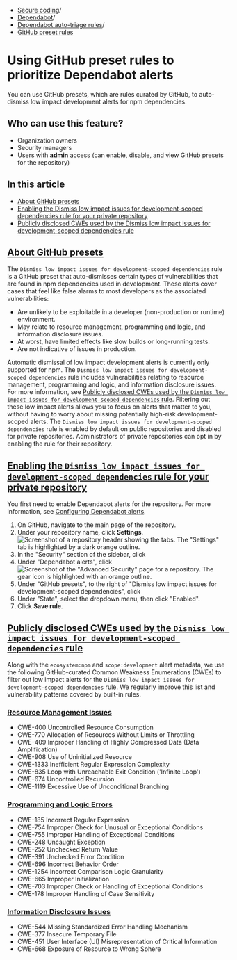   * [Secure coding](https://docs.github.com/en/code-security "Secure coding")/
  * [Dependabot](https://docs.github.com/en/code-security/dependabot "Dependabot")/
  * [Dependabot auto-triage rules](https://docs.github.com/en/code-security/dependabot/dependabot-auto-triage-rules "Dependabot auto-triage rules")/
  * [GitHub preset rules](https://docs.github.com/en/code-security/dependabot/dependabot-auto-triage-rules/using-github-preset-rules-to-prioritize-dependabot-alerts "GitHub preset rules")


# Using GitHub preset rules to prioritize Dependabot alerts
You can use GitHub presets, which are rules curated by GitHub, to auto-dismiss low impact development alerts for npm dependencies.
## Who can use this feature?
  * Organization owners
  * Security managers
  * Users with **admin** access (can enable, disable, and view GitHub presets for the repository)


## In this article
  * [About GitHub presets](https://docs.github.com/en/code-security/dependabot/dependabot-auto-triage-rules/using-github-preset-rules-to-prioritize-dependabot-alerts#about-github-presets)
  * [Enabling the Dismiss low impact issues for development-scoped dependencies rule for your private repository](https://docs.github.com/en/code-security/dependabot/dependabot-auto-triage-rules/using-github-preset-rules-to-prioritize-dependabot-alerts#enabling-the-dismiss-low-impact-issues-for-development-scoped-dependencies-rule-for-your-private-repository)
  * [Publicly disclosed CWEs used by the Dismiss low impact issues for development-scoped dependencies rule](https://docs.github.com/en/code-security/dependabot/dependabot-auto-triage-rules/using-github-preset-rules-to-prioritize-dependabot-alerts#publicly-disclosed-cwes-used-by-the-dismiss-low-impact-issues-for-development-scoped-dependencies-rule)


## [About GitHub presets](https://docs.github.com/en/code-security/dependabot/dependabot-auto-triage-rules/using-github-preset-rules-to-prioritize-dependabot-alerts#about-github-presets)
The `Dismiss low impact issues for development-scoped dependencies` rule is a GitHub preset that auto-dismisses certain types of vulnerabilities that are found in npm dependencies used in development. These alerts cover cases that feel like false alarms to most developers as the associated vulnerabilities:
  * Are unlikely to be exploitable in a developer (non-production or runtime) environment.
  * May relate to resource management, programming and logic, and information disclosure issues.
  * At worst, have limited effects like slow builds or long-running tests.
  * Are not indicative of issues in production.


Automatic dismissal of low impact development alerts is currently only supported for npm.
The `Dismiss low impact issues for development-scoped dependencies` rule includes vulnerabilities relating to resource management, programming and logic, and information disclosure issues. For more information, see [Publicly disclosed CWEs used by the `Dismiss low impact issues for development-scoped dependencies` rule](https://docs.github.com/en/code-security/dependabot/dependabot-auto-triage-rules/using-github-preset-rules-to-prioritize-dependabot-alerts#publicly-disclosed-cwes-used-by-the-dismiss-low-impact-issues-for-development-scoped-dependencies-rule).
Filtering out these low impact alerts allows you to focus on alerts that matter to you, without having to worry about missing potentially high-risk development-scoped alerts.
The `Dismiss low impact issues for development-scoped dependencies` rule is enabled by default on public repositories and disabled for private repositories. Administrators of private repositories can opt in by enabling the rule for their repository.
## [Enabling the `Dismiss low impact issues for development-scoped dependencies` rule for your private repository](https://docs.github.com/en/code-security/dependabot/dependabot-auto-triage-rules/using-github-preset-rules-to-prioritize-dependabot-alerts#enabling-the-dismiss-low-impact-issues-for-development-scoped-dependencies-rule-for-your-private-repository)
You first need to enable Dependabot alerts for the repository. For more information, see [Configuring Dependabot alerts](https://docs.github.com/en/code-security/dependabot/dependabot-alerts/configuring-dependabot-alerts#managing-dependabot-alerts-for-your-repository).
  1. On GitHub, navigate to the main page of the repository.
  2. Under your repository name, click **Settings**.
![Screenshot of a repository header showing the tabs. The "Settings" tab is highlighted by a dark orange outline.](https://docs.github.com/assets/cb-28260/images/help/repository/repo-actions-settings.png)
  3. In the "Security" section of the sidebar, click 
  4. Under "Dependabot alerts", click 
![Screenshot of the "Advanced Security" page for a repository. The gear icon is highlighted with an orange outline.](https://docs.github.com/assets/cb-38693/images/help/repository/dependabot-rules-page.png)
  5. Under "GitHub presets", to the right of "Dismiss low impact issues for development-scoped dependencies", click 
  6. Under "State", select the dropdown menu, then click "Enabled".
  7. Click **Save rule**.


## [Publicly disclosed CWEs used by the `Dismiss low impact issues for development-scoped dependencies` rule](https://docs.github.com/en/code-security/dependabot/dependabot-auto-triage-rules/using-github-preset-rules-to-prioritize-dependabot-alerts#publicly-disclosed-cwes-used-by-the-dismiss-low-impact-issues-for-development-scoped-dependencies-rule)
Along with the `ecosystem:npm` and `scope:development` alert metadata, we use the following GitHub-curated Common Weakness Enumerations (CWEs) to filter out low impact alerts for the `Dismiss low impact issues for development-scoped dependencies` rule. We regularly improve this list and vulnerability patterns covered by built-in rules.
### [Resource Management Issues](https://docs.github.com/en/code-security/dependabot/dependabot-auto-triage-rules/using-github-preset-rules-to-prioritize-dependabot-alerts#resource-management-issues)
  * CWE-400 Uncontrolled Resource Consumption
  * CWE-770 Allocation of Resources Without Limits or Throttling
  * CWE-409 Improper Handling of Highly Compressed Data (Data Amplification)
  * CWE-908 Use of Uninitialized Resource
  * CWE-1333 Inefficient Regular Expression Complexity
  * CWE-835 Loop with Unreachable Exit Condition ('Infinite Loop')
  * CWE-674 Uncontrolled Recursion
  * CWE-1119 Excessive Use of Unconditional Branching


### [Programming and Logic Errors](https://docs.github.com/en/code-security/dependabot/dependabot-auto-triage-rules/using-github-preset-rules-to-prioritize-dependabot-alerts#programming-and-logic-errors)
  * CWE-185 Incorrect Regular Expression
  * CWE-754 Improper Check for Unusual or Exceptional Conditions
  * CWE-755 Improper Handling of Exceptional Conditions
  * CWE-248 Uncaught Exception
  * CWE-252 Unchecked Return Value
  * CWE-391 Unchecked Error Condition
  * CWE-696 Incorrect Behavior Order
  * CWE-1254 Incorrect Comparison Logic Granularity
  * CWE-665 Improper Initialization
  * CWE-703 Improper Check or Handling of Exceptional Conditions
  * CWE-178 Improper Handling of Case Sensitivity


### [Information Disclosure Issues](https://docs.github.com/en/code-security/dependabot/dependabot-auto-triage-rules/using-github-preset-rules-to-prioritize-dependabot-alerts#information-disclosure-issues)
  * CWE-544 Missing Standardized Error Handling Mechanism
  * CWE-377 Insecure Temporary File
  * CWE-451 User Interface (UI) Misrepresentation of Critical Information
  * CWE-668 Exposure of Resource to Wrong Sphere


